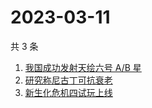 # 2023-03-11

共 3 条

<!-- BEGIN ZHIHUSEARCH -->
<!-- 最后更新时间 Sat Mar 11 2023 07:12:19 GMT+0800 (China Standard Time) -->
1. [我国成功发射天绘六号 A/B 星](https://www.zhihu.com/search?q=我国成功发射天绘六号%20A/B%20星)
1. [研究称尼古丁可抗衰老](https://www.zhihu.com/search?q=研究称尼古丁可抗衰老)
1. [新生化危机四试玩上线](https://www.zhihu.com/search?q=新生化危机四试玩上线)
<!-- END ZHIHUSEARCH -->
